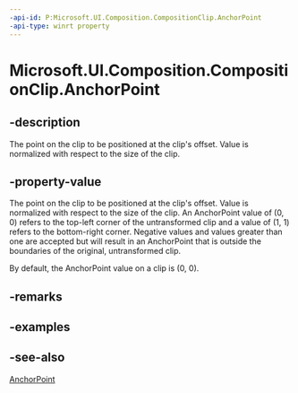 ```yaml
---
-api-id: P:Microsoft.UI.Composition.CompositionClip.AnchorPoint
-api-type: winrt property
---
```


<!-- Property syntax
public Windows.Foundation.Numerics.Vector2 AnchorPoint { get;  set; }
-->

# Microsoft.UI.Composition.CompositionClip.AnchorPoint

## -description
The point on the clip to be positioned at the clip's offset. Value is normalized with respect to the size of the clip.

## -property-value
The point on the clip to be positioned at the clip's offset. Value is normalized with respect to the size of the clip. An AnchorPoint value of (0, 0) refers to the top-left corner of the untransformed clip and a value of (1, 1) refers to the bottom-right corner. Negative values and values greater than one are accepted but will result in an AnchorPoint that is outside the boundaries of the original, untransformed clip.

By default, the AnchorPoint value on a clip is (0, 0).

## -remarks

## -examples

## -see-also
[AnchorPoint](visual_anchorpoint.md)
